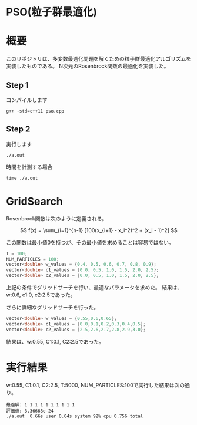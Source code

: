 PSO(粒子群最適化)
=============
# 概要
このリポジトリは、多変数最適化問題を解くための粒子群最適化アルゴリズムを実装したものである。
N次元のRosenbrock関数の最適化を実装した。
## Step 1
コンパイルします
```
g++ -std=c++11 pso.cpp
```

## Step 2
実行します
```
./a.out
```

時間を計測する場合
```
time ./a.out
```

# GridSearch
Rosenbrock関数は次のように定義される。

$$ f(x) = \sum_{i=1}^{n-1} [100(x_{i+1} - x_i^2)^2 + (x_i - 1)^2] $$

この関数は最小値0を持つが、その最小値を求めることは容易ではない。

```cpp
T = 100;
NUM_PARTICLES = 100;
vector<double> w_values = {0.4, 0.5, 0.6, 0.7, 0.8, 0.9};
vector<double> c1_values = {0.0, 0.5, 1.0, 1.5, 2.0, 2.5};
vector<double> c2_values = {0.0, 0.5, 1.0, 1.5, 2.0, 2.5};
```
上記の条件でグリッドサーチを行い、最適なパラメータを求めた。
結果は、w:0.6, c1:0, c2:2.5であった。

さらに詳細なグリッドサーチを行った。
```cpp
vector<double> w_values = {0.55,0.6,0.65};
vector<double> c1_values = {0.0,0.1,0.2,0.3,0.4,0.5};
vector<double> c2_values = {2.5,2.6,2.7,2.8,2.9,3.0};
```
結果は、w:0.55, C1:0.1, C2:2.5であった。

# 実行結果

w:0.55, C1:0.1, C2:2.5, T:5000, NUM_PARTICLES:100で実行した結果は次の通り。
```
最適解: 1 1 1 1 1 1 1 1 1 1 
評価値: 3.36668e-24
./a.out  0.66s user 0.04s system 92% cpu 0.756 total
```
